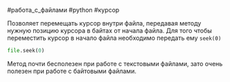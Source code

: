 #работа_с_файлами #python #курсор

Позволяет перемещать курсор внутри файла, передавая методу нужную позицию курсора в байтах от начала файла. Для того чтобы переместить курсор в начало файла необходимо передать ему `seek(0)`
```python
file.seek(0)
```
Метод почти бесполезен при работе с текстовыми файлами, зато очень полезен при работе с байтовыми файлами.